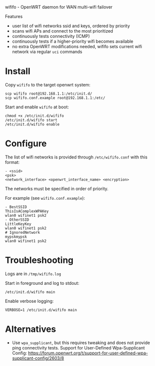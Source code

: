 wififo - OpenWRT daemon for WAN multi-wifi failover

Features
- user list of wifi networks ssid and keys, ordered by priority
- scans wifi APs and connect to the most prioritized
- continuously tests connectivity (ICMP)
- continuously tests if a higher-priority wifi becomes available
- no extra OpenWRT modifications needed, wififo sets current wifi network via regular `uci` commands

# Install

Copy `wififo` to the target openwrt system:

```
scp wififo root@192.168.1.1:/etc/init.d/
scp wififo.conf.example root@192.168.1.1:/etc/
```

Start and enable `wififo` at boot:

```
chmod +x /etc/init.d/wififo
/etc/init.d/wififo start
/etc/init.d/wififo enable
```

# Configure

The list of wifi networks is provided through `/etc/wififo.conf` with this format:
```
- <ssid>
<psk>
<network_interface> <openwrt_interface_name> <encryption>
```

The networks must be specified in order of priority.

For example (see `wififo.conf.example`):
```
- BestSSID
ThisIsAComplexWPAKey
wlan0 wifinet1 psk2
- OtherSSID
LittleKeyKey
wlan0 wifinet1 psk2
# IgnoredNetwork
mypskmypsk
wlan0 wifinet1 psk2
```

# Troubleshooting

Logs are in `/tmp/wififo.log`

Start in foreground and log to stdout:
```
/etc/init.d/wififo main
```

Enable verbose logging:
```
VERBOSE=1 /etc/init.d/wififo main
```

# Alternatives

- Use `wpa_supplicant`, but this requires tweaking and does not provide ping connectivity tests.
Support for User-Defined Wpa-Supplicant Config: https://forum.openwrt.org/t/support-for-user-defined-wpa-supplicant-config/2603/8
